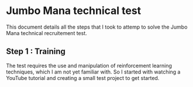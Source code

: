 # Jumbo Mana technical test

This document details all the steps that I took to attemp to solve the Jumbo Mana technical recruitement test.

## Step 1 : Training
The test requires the use and manipulation of reinforcement learning techniques, which I am not yet familiar with. So I started with watching a YouTube tutorial and creating a small test project to get started.